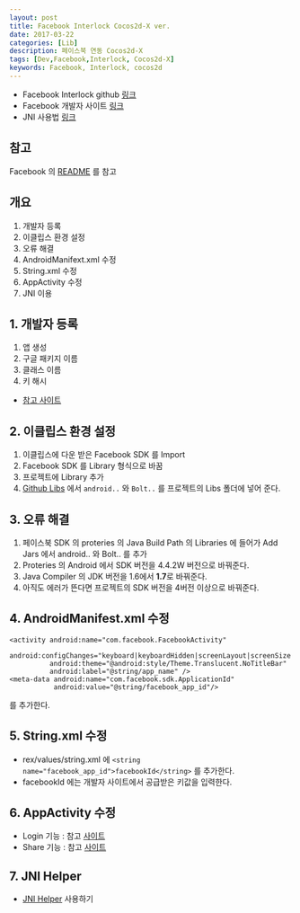 ```yaml
---
layout: post
title: Facebook Interlock Cocos2d-X ver.
date: 2017-03-22
categories: [Lib]
description: 페이스북 연동 Cocos2d-X
tags: [Dev,Facebook,Interlock, Cocos2d-X]
keywords: Facebook, Interlock, cocos2d
---
```



- Facebook Interlock github [링크](https://github.com/kyechan99/Facebook_Interlock)
- Facebook 개발자 사이트 [링크](https://developers.facebook.com)
- JNI 사용법 [링크](http://blog.naver.com/kyechan99/220552861010)

## 참고
Facebook 의 [README](https://github.com/kyechan99/Facebook_Interlock/blob/master/README.md) 를 참고


## 개요
  1. 개발자 등록
  2. 이클립스 환경 설정
  3. 오류 해결
  4. AndroidManifext.xml 수정
  5. String.xml 수정
  6. AppActivity 수정
  7. JNI 이용

## 1. 개발자 등록
  1. 앱 생성
  2. 구글 패키지 이름
  3. 클래스 이름
  4. 키 해시
  - [참고 사이트](http://moelcano.tistory.com/135)

## 2. 이클립스 환경 설정
  1. 이클립스에 다운 받은 Facebook SDK 를 Import
  2. Facebook SDK 를 Library 형식으로 바꿈
  3. 프로젝트에 Library 추가
  4. [Github Libs]() 에서 `android..` 와 `Bolt..` 를 프로젝트의 Libs 폴더에 넣어 준다.

## 3. 오류 해결
  1. 페이스북 SDK 의 proteries 의 Java Build Path 의 Libraries 에 들어가 Add Jars 에서 android.. 와 Bolt.. 를 추가
  2. Proteries 의 Android 에서 SDK 버전을 4.4.2W 버전으로 바꿔준다.
  3. Java Compiler 의 JDK 버전을 1.6에서 **1.7**로 바꿔준다.
  4. 아직도 에러가 뜬다면 프로젝트의 SDK 버전을 4버전 이상으로 바꿔준다.

## 4. AndroidManifest.xml 수정
```
<activity android:name="com.facebook.FacebookActivity" 
          android:configChanges="keyboard|keyboardHidden|screenLayout|screenSize|orientation"
          android:theme="@android:style/Theme.Translucent.NoTitleBar"
          android:label="@string/app_name" />
<meta-data android:name="com.facebook.sdk.ApplicationId"
           android:value="@string/facebook_app_id"/>
```
를 추가한다.

## 5. String.xml 수정
  - rex/values/string.xml 에
  ``` <string name="facebook_app_id">facebookId</string> ``` 를 추가한다.
  - facebookId 에는 개발자 사이트에서 공급받은 키값을 입력한다.

## 6. AppActivity 수정
  - Login 기능 : 참고 [사이트](https://github.com/kyechan99/Facebook_Interlock/tree/master/facebookLogin/src/org/cocos2dx/cpp)
  - Share 기능 : 참고 [사이트](https://github.com/kyechan99/Facebook_Interlock/tree/master/facebookShare/src/org/cocos2dx/cpp)


## 7. JNI Helper
  - [JNI Helper](https://kyechan99.github.io/2017/03/22/JNI-Helper-Cocos2dX/) 사용하기
